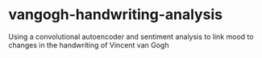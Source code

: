 # vangogh-handwriting-analysis
Using a convolutional autoencoder and sentiment analysis to link mood to changes in the handwriting of Vincent van Gogh
